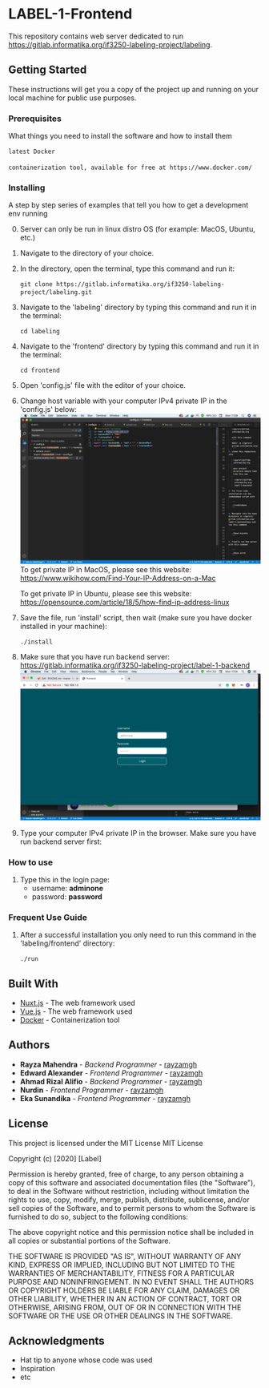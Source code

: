 # LABEL-1-Frontend

This repository contains web server dedicated to run https://gitlab.informatika.org/if3250-labeling-project/labeling.

## Getting Started

These instructions will get you a copy of the project up and running on your local machine for public use purposes.

### Prerequisites

What things you need to install the software and how to install them

```
latest Docker

containerization tool, available for free at https://www.docker.com/
```

### Installing

A step by step series of examples that tell you how to get a development env running


0. Server can only be run in linux distro OS (for example: MacOS, Ubuntu, etc.)

1. Navigate to the directory of your choice.
2. In the directory, open the terminal, type this command and run it:
    ```
    git clone https://gitlab.informatika.org/if3250-labeling-project/labeling.git
    ```
    
3. Navigate to the 'labeling' directory by typing this command and run it in the terminal:
    ```
    cd labeling
    ```

4. Navigate to the 'frontend' directory by typing this command and run it in the terminal:
   
   ```
   cd frontend
   ```
   
5. Open 'config.js' file with the editor of your choice.
6. Change host variable with your computer IPv4 private IP in the 'config.js' below:
   ![](screenshots/config.png)
   To get private IP in MacOS, please see this website:
    https://www.wikihow.com/Find-Your-IP-Address-on-a-Mac

   To get private IP in Ubuntu, please see this website:
    https://opensource.com/article/18/5/how-find-ip-address-linux

7. Save the file, run 'install' script, then wait (make sure you have docker installed in your machine):
   ```
   ./install
   ```
8. Make sure that you have run backend server: https://gitlab.informatika.org/if3250-labeling-project/label-1-backend
    ![](screenshots/login.png)

9. Type your computer IPv4 private IP in the browser. Make sure you have run backend server first:
    

### How to use
1. Type this in the login page:
    - username: **adminone**
    - password: **password**

### Frequent Use Guide

1. After a successful installation you only need to run this command in the 'labeling/frontend' directory:
   
    ```
   ./run
   ``` 

## Built With

* [Nuxt.js](https://github.com/nuxt/nuxt.js) - The web framework used
* [Vue.js](https://github.com/vuejs) - The web framework used
* [Docker](https://www.docker.com/) - Containerization tool

## Authors

* **Rayza Mahendra** - *Backend Programmer* - [rayzamgh](https://github.com/rayzamgh)
* **Edward Alexander** - *Frontend Programmer* - [rayzamgh](https://github.com/EdwardAJ)
* **Ahmad Rizal Alifio** - *Backend Programmer* - [rayzamgh](https://github.com/rayzamgh)
* **Nurdin** - *Frontend Programmer* - [rayzamgh](https://github.com/rayzamgh)
* **Eka Sunandika** - *Frontend Programmer* - [rayzamgh](https://github.com/rayzamgh)

## License

This project is licensed under the MIT License 
MIT License

Copyright (c) [2020] [Label]

Permission is hereby granted, free of charge, to any person obtaining a copy
of this software and associated documentation files (the "Software"), to deal
in the Software without restriction, including without limitation the rights
to use, copy, modify, merge, publish, distribute, sublicense, and/or sell
copies of the Software, and to permit persons to whom the Software is
furnished to do so, subject to the following conditions:

The above copyright notice and this permission notice shall be included in all
copies or substantial portions of the Software.

THE SOFTWARE IS PROVIDED "AS IS", WITHOUT WARRANTY OF ANY KIND, EXPRESS OR
IMPLIED, INCLUDING BUT NOT LIMITED TO THE WARRANTIES OF MERCHANTABILITY,
FITNESS FOR A PARTICULAR PURPOSE AND NONINFRINGEMENT. IN NO EVENT SHALL THE
AUTHORS OR COPYRIGHT HOLDERS BE LIABLE FOR ANY CLAIM, DAMAGES OR OTHER
LIABILITY, WHETHER IN AN ACTION OF CONTRACT, TORT OR OTHERWISE, ARISING FROM,
OUT OF OR IN CONNECTION WITH THE SOFTWARE OR THE USE OR OTHER DEALINGS IN THE
SOFTWARE.


## Acknowledgments

* Hat tip to anyone whose code was used
* Inspiration
* etc
